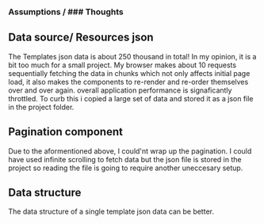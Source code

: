 ### Assumptions / ### Thoughts

## Data source/ Resources json
  The Templates json data is about 250 thousand in total! In my opinion, it is a bit too much for 
  a small project. My browser makes about 10 requests sequentially fetching the data in chunks which
  not only affects initial page load, it also makes the components to re-render and re-order themselves over and over again. overall application performance is signaficantly throttled.
    To curb this i copied a large set of data and stored it as a json file in the project folder. 

## Pagination component
  Due to the aformentioned above, I could'nt wrap up the pagination. I could have used infinite scrolling
  to fetch data but the json file is stored in the project so reading the file is going to require another uneccesary setup.

## Data structure
  The data structure of a single template json data can be better.




